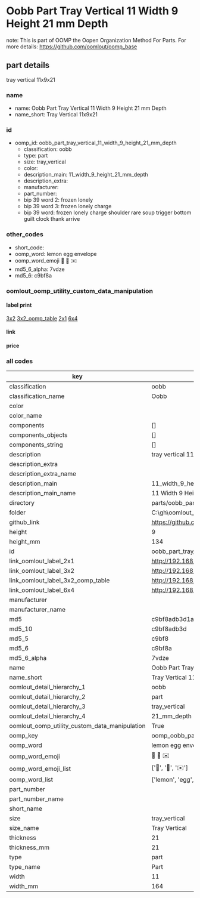 # Oobb Part Tray Vertical 11 Width 9 Height 21 mm Depth  

note: This is part of OOMP the Oopen Organization Method For Parts. For more details: https://github.com/oomlout/oomp_base

##  part details
  



tray vertical 11x9x21



### name
* name: Oobb Part Tray Vertical 11 Width 9 Height 21 mm Depth
* name_short: Tray Vertical 11x9x21 
### id
* oomp_id: oobb_part_tray_vertical_11_width_9_height_21_mm_depth
  * classification: oobb
  * type: part
  * size: tray_vertical
  * color: 
  * description_main: 11_width_9_height_21_mm_depth
  * description_extra: 
  * manufacturer: 
  * part_number: 
  * bip 39 word 2: frozen lonely
  * bip 39 word 3: frozen lonely charge
  * bip 39 word: frozen lonely charge shoulder rare soup trigger bottom guilt clock thank arrive

### other_codes
* short_code: 
* oomp_word: lemon egg envelope
* oomp_word_emoji :lemon: :egg: :envelope:
* md5_6_alpha: 7vdze
* md5_6: c9bf8a






### oomlout_oomp_utility_custom_data_manipulation
#### label print
[3x2](http://192.168.1.245:1112/?label=oomp%207vdze)
[3x2_oomp_table](http://192.168.1.108:1112/?label=oomp%207vdze)
[2x1](http://192.168.1.242:1112/?label=oomp%207vdze)
[6x4](http://192.168.1.55:1112/?label=oomp%207vdze)    

#### link

                              

#### price







### all codes 
| key | value |  
| --- | --- |  
| classification | oobb |  
| classification_name | Oobb |  
| color |  |  
| color_name |  |  
| components | [] |  
| components_objects | [] |  
| components_string | [] |  
| description | tray vertical 11x9x21 |  
| description_extra |  |  
| description_extra_name |  |  
| description_main | 11_width_9_height_21_mm_depth |  
| description_main_name | 11 Width 9 Height 21 mm Depth |  
| directory | parts/oobb_part_tray_vertical_11_width_9_height_21_mm_depth |  
| folder | C:\gh\oomlout_oobb_version_4_generated_parts\parts\oobb_part_tray_vertical_11_width_9_height_21_mm_depth |  
| github_link | https://github.com/oomlout/oomlout_oomp_part_src/tree/main/parts/oobb_part_tray_vertical_11_width_9_height_21_mm_depth |  
| height | 9 |  
| height_mm | 134 |  
| id | oobb_part_tray_vertical_11_width_9_height_21_mm_depth |  
| link_oomlout_label_2x1 | http://192.168.1.242:1112/?label=oomp%207vdze |  
| link_oomlout_label_3x2 | http://192.168.1.245:1112/?label=oomp%207vdze |  
| link_oomlout_label_3x2_oomp_table | http://192.168.1.108:1112/?label=oomp%207vdze |  
| link_oomlout_label_6x4 | http://192.168.1.55:1112/?label=oomp%207vdze |  
| manufacturer |  |  
| manufacturer_name |  |  
| md5 | c9bf8adb3d1a5d133fd90c6e4d20eaed |  
| md5_10 | c9bf8adb3d |  
| md5_5 | c9bf8 |  
| md5_6 | c9bf8a |  
| md5_6_alpha | 7vdze |  
| name | Oobb Part Tray Vertical 11 Width 9 Height 21 mm Depth |  
| name_short | Tray Vertical 11x9x21  |  
| oomlout_detail_hierarchy_1 | oobb |  
| oomlout_detail_hierarchy_2 | part |  
| oomlout_detail_hierarchy_3 | tray_vertical |  
| oomlout_detail_hierarchy_4 | 21_mm_depth |  
| oomlout_oomp_utility_custom_data_manipulation | True |  
| oomp_key | oomp_oobb_part_tray_vertical_11_width_9_height_21_mm_depth |  
| oomp_word | lemon egg envelope |  
| oomp_word_emoji | :lemon: :egg: :envelope: |  
| oomp_word_emoji_list | [':lemon:', ':egg:', ':envelope:'] |  
| oomp_word_list | ['lemon', 'egg', 'envelope'] |  
| part_number |  |  
| part_number_name |  |  
| short_name |  |  
| size | tray_vertical |  
| size_name | Tray Vertical |  
| thickness | 21 |  
| thickness_mm | 21 |  
| type | part |  
| type_name | Part |  
| width | 11 |  
| width_mm | 164 |  
